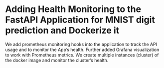 # Adding Health Monitoring to the FastAPI Application for MNIST digit prediction and Dockerize it
We add prometheus monitoring hooks into the application to
track the API usage and to monitor the App’s health. Further added Grafana visualization to work with
Prometheus metrics. We create multiple instances (cluster) of the docker image and monitor the cluster’s health.

